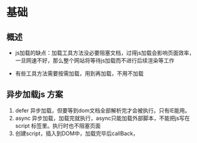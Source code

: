 # 基础

## 概述

+ js加载的缺点：加载工具方法没必要阻塞文档，过得js加载会影响页面效率，一旦网速不好，那么整个网站将等待js加载而不进行后续渲染等工作

+ 有些工具方法需要按需加载，用到再加载，不用不加载

## 异步加载js 方案

1. defer 异步加载，但要等到dom文档全部解析完才会被执行。只有IE能用。
2. async 异步加载，加载完就执行，async只能加载外部脚本，不能把js写在script 标签里。执行时也不阻塞页面
3. 创建script，插入到DOM中，加载完毕后callBack，
